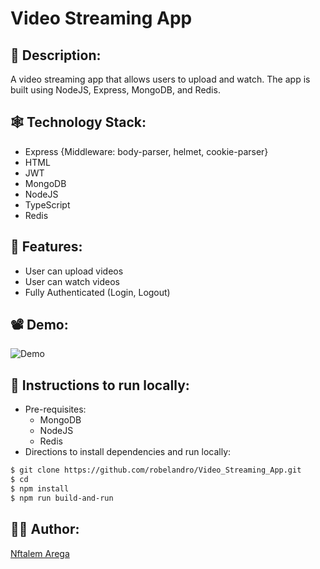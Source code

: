 # Video Streaming App

## 📜 Description:
A video streaming app that allows users to upload and watch. The app is built using NodeJS, Express, MongoDB, and Redis.
## 🕸 Technology Stack:
- Express {Middleware: body-parser, helmet, cookie-parser}
- HTML
- JWT
- MongoDB
- NodeJS
- TypeScript
- Redis
## 🌟 Features:
- User can upload videos
- User can watch videos
- Fully Authenticated (Login, Logout)
## 📽 Demo:  
<!-- Gif Video https://i.imgur.com/578nOVk.gifv -->  
![Demo](https://i.imgur.com/578nOVk.gif)  
## 📝 Instructions to run locally:
- Pre-requisites:
	-  MongoDB
	-  NodeJS
	-  Redis
- Directions to install dependencies and run locally:
```bash
$ git clone https://github.com/robelandro/Video_Streaming_App.git
$ cd
$ npm install
$ npm run build-and-run
```

## 👨‍💻 Author:
[Nftalem Arega](https://github.com/robelandro)
